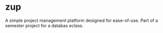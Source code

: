 # zup
A simple project management platform designed for ease-of-use. Part of a semester project for a databas eclass.
